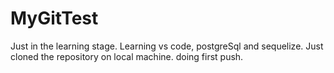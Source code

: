 # MyGitTest
Just in the learning stage. Learning vs code, postgreSql and sequelize.
Just cloned the repository on local machine.
doing first push.